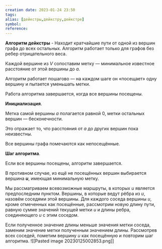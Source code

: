 ```yaml
---
creation date: 2023-01-24 23:50
tags: 
alias: [дейкстры,дейкстру,дейкстре]
symbol:
reference:
---
```


**Алгоритм дейкстры** - Находит кратчайшие пути от одной из вершин графа до всех остальных. Алгоритм работает только для графов без ребер отрицательного веса.

Каждой вершине из $V$ сопоставим метку — минимальное известное расстояние от этой вершины до $a$.

Алгоритм работает пошагово — на каждом шаге он «посещает» одну вершину и пытается уменьшать метки.

Работа алгоритма завершается, когда все вершины посещены.

**Инициализация**.

Метка самой вершины $a$ полагается равной 0, метки остальных вершин — бесконечности.

Это отражает то, что расстояния от $a$ до других вершин пока неизвестны.

Все вершины графа помечаются как непосещённые.

**Шаг алгоритма**.

Если все вершины посещены, алгоритм завершается.

В противном случае, из ещё не посещённых вершин выбирается вершина _**u**_, имеющая минимальную метку.

Мы рассматриваем всевозможные маршруты, в которых $u$ является предпоследним пунктом. Вершины, в которые ведут рёбра из $u$, назовём соседями этой вершины. Для каждого соседа вершины $u$, кроме отмеченных как посещённые, рассмотрим новую длину пути, равную сумме значений текущей метки $u$ и длины ребра, соединяющего $u$ с этим соседом.

Если полученное значение длины меньше значения метки соседа, заменим значение метки полученным значением длины. Рассмотрев всех соседей, пометим вершину $u$ как посещённую и повторим шаг алгоритма.
![[Pasted image 20230125002853.png]]